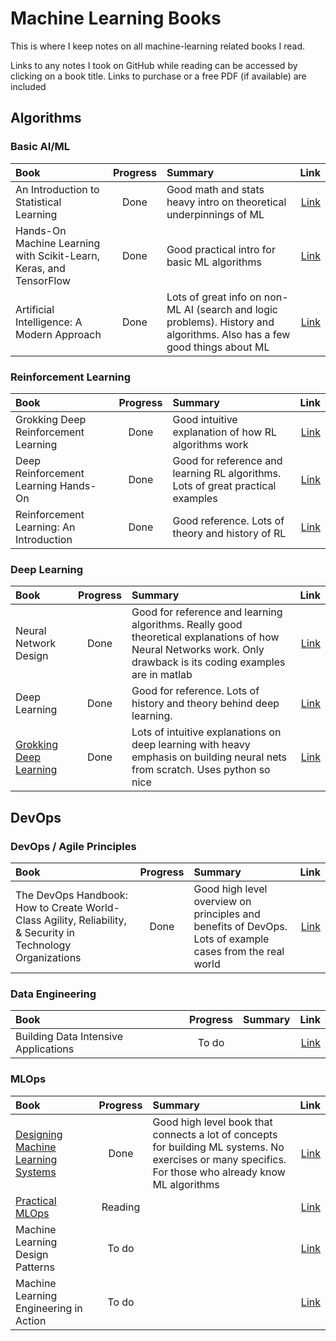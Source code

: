 # Machine Learning Books

This is where I keep notes on all machine-learning related books I read.

Links to any notes I took on GitHub while reading can be accessed by clicking on a book title. Links to purchase or a free PDF (if available) are included

## Algorithms

### Basic AI/ML

| Book | Progress | Summary | Link |
|:-----|:--------:|:----------|-----:|
| An Introduction to Statistical Learning | Done | Good math and stats heavy intro on theoretical underpinnings of ML | [Link](https://www.statlearning.com/) |
| Hands-On Machine Learning with Scikit-Learn, Keras, and TensorFlow |  Done | Good practical intro for basic ML algorithms | [Link](https://www.oreilly.com/library/view/hands-on-machine-learning/9781492032632/) |
| Artificial Intelligence: A Modern Approach | Done | Lots of great info on non-ML AI (search and logic problems). History and algorithms. Also has a few good things about ML | [Link](https://www.pearson.com/en-us/subject-catalog/p/artificial-intelligence-a-modern-approach/P200000003500/9780137505135) |

### Reinforcement Learning

| Book | Progress | Summary | Link |
|:-----|:--------:|:----------|-----:|
| Grokking Deep Reinforcement Learning | Done | Good intuitive explanation of how RL algorithms work | [Link](https://www.manning.com/books/grokking-deep-reinforcement-learning) |
| Deep Reinforcement Learning Hands-On | Done | Good for reference and learning RL algorithms. Lots of great practical examples | [Link](https://www.packtpub.com/product/deep-reinforcement-learning-hands-on-second-edition/9781838826994) |
| Reinforcement Learning: An Introduction | Done | Good reference. Lots of theory and history of RL | [Link](http://incompleteideas.net/book/the-book-2nd.html) |

### Deep Learning

| Book | Progress | Summary | Link |
|:-----|:--------:|:----------|-----:|
| Neural Network Design | Done | Good for reference and learning algorithms. Really good theoretical explanations of how Neural Networks work. Only drawback is its coding examples are in matlab | [Link](https://hagan.okstate.edu/NNDesign.pdf) |
| Deep Learning | Done | Good for reference. Lots of history and theory behind deep learning. | [Link](https://www.deeplearningbook.org/) |
| [Grokking Deep Learning](./trask_deep_learning/) | Done | Lots of intuitive explanations on deep learning with heavy emphasis on building neural nets from scratch. Uses python so nice | [Link](https://www.manning.com/books/grokking-deep-learning) |

## DevOps

### DevOps / Agile Principles

| Book | Progress | Summary | Link |
|:-----|:--------:|:----------|-----:|
| The DevOps Handbook: How to Create World-Class Agility, Reliability, & Security in Technology Organizations | Done | Good high level overview on principles and benefits of DevOps. Lots of example cases from the real world | [Link](https://www.oreilly.com/library/view/the-devops-handbook/9781457191381/) |

### Data Engineering

| Book | Progress | Summary | Link |
|:-----|:--------:|:----------|-----:|
| Building Data Intensive Applications | To do | | [Link](https://www.oreilly.com/library/view/designing-data-intensive-applications/9781491903063/) |

### MLOps

| Book | Progress | Summary | Link |
|:-----|:--------:|:----------|-----:|
| [Designing Machine Learning Systems](./designing_ml_systems) | Done | Good high level book that connects a lot of concepts for building ML systems. No exercises or many specifics. For those who already know ML algorithms | [Link](https://www.oreilly.com/library/view/designing-machine-learning/9781098107956/) |
| [Practical MLOps](./practical_mlops) | Reading |  | [Link](https://www.oreilly.com/library/view/practical-mlops/9781098103002/) |
| Machine Learning Design Patterns | To do |  | [Link](https://www.oreilly.com/library/view/machine-learning-design/9781098115777/) |
| Machine Learning Engineering in Action | To do |  | [Link](https://www.manning.com/books/machine-learning-engineering-in-action) |
